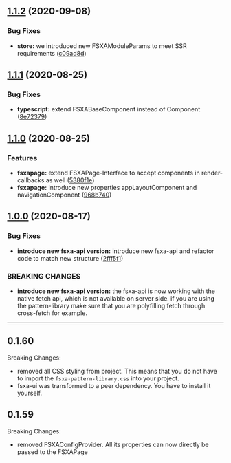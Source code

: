 ## [1.1.2](https://github.com/e-Spirit/fsxa-pattern-library/compare/v1.1.1...v1.1.2) (2020-09-08)


### Bug Fixes

* **store:** we introduced new FSXAModuleParams to meet SSR requirements ([c09ad8d](https://github.com/e-Spirit/fsxa-pattern-library/commit/c09ad8d3c97ceb4043a31a0dc0403b57f75574a5))

## [1.1.1](https://github.com/e-Spirit/fsxa-pattern-library/compare/v1.1.0...v1.1.1) (2020-08-25)

### Bug Fixes

- **typescript:** extend FSXABaseComponent instead of Component ([8e72379](https://github.com/e-Spirit/fsxa-pattern-library/commit/8e72379b1c1935fab4c46addc8d1ee219a7ae2d6))

## [1.1.0](https://github.com/e-Spirit/fsxa-pattern-library/compare/v1.0.0...v1.1.0) (2020-08-25)

### Features

- **fsxapage:** extend FSXAPage-Interface to accept components in render-callbacks as well ([5380f1e](https://github.com/e-Spirit/fsxa-pattern-library/commit/5380f1edb21ca67c75a796c4bccd3fb964df128a))
- **fsxapage:** introduce new properties appLayoutComponent and navigationComponent ([968b740](https://github.com/e-Spirit/fsxa-pattern-library/commit/968b74003c0637eda90ea5ef8fdecfedb5fb98ca))

## [1.0.0](https://github.com/e-Spirit/fsxa-pattern-library/releases/tag/v1.0.0) (2020-08-17)

### Bug Fixes

- **introduce new fsxa-api version:** introduce new fsxa-api and refactor code to match new structure ([2fff5f1](https://github.com/e-Spirit/fsxa-pattern-library/commit/2fff5f16d40ce334f61e4c9ce146740169f171e2))

### BREAKING CHANGES

- **introduce new fsxa-api version:** the fsxa-api is now working with the native fetch api, which is not available on
  server side. if you are using the pattern-library make sure that you are polyfilling fetch through
  cross-fetch for example.

---

## 0.1.60

Breaking Changes:

- removed all CSS styling from project. This means that you do not have to import the `fsxa-pattern-library.css` into your project.
- fsxa-ui was transformed to a peer dependency. You have to install it yourself.

## 0.1.59

Breaking Changes:

- removed FSXAConfigProvider. All its properties can now directly be passed to the FSXAPage
